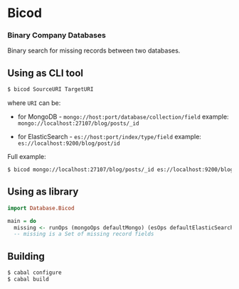 # Bicod

### Binary Company Databases

Binary search for missing records between two databases.

## Using as CLI tool

```bash
$ bicod SourceURI TargetURI
```

where `URI` can be:

* for MongoDB - `mongo://host:port/database/collection/field`
    example: `mongo://localhost:27107/blog/posts/_id`

* for ElasticSearch - `es://host:port/index/type/field`
    example: `es://localhost:9200/blog/post/id`


Full example:

```bash
$ bicod mongo://localhost:27107/blog/posts/_id es://localhost:9200/blog/post/id
```

## Using as library

```hs
import Database.Bicod

main = do
  missing <- runOps (mongoOps defaultMongo) (esOps defaultElasticSearch)
  -- missing is a Set of missing record fields 
```


## Building

```bash
$ cabal configure
$ cabal build
```
